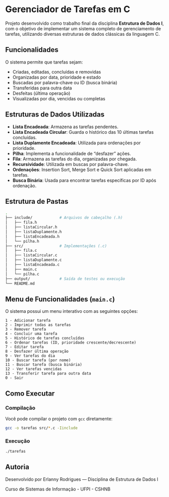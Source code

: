 # Gerenciador de Tarefas em C

Projeto desenvolvido como trabalho final da disciplina **Estrutura de Dados I**, com o objetivo de implementar um sistema completo de gerenciamento de tarefas, utilizando diversas estruturas de dados clássicas da linguagem C.

## Funcionalidades

O sistema permite que tarefas sejam:

* Criadas, editadas, concluídas e removidas
* Organizadas por data, prioridade e estado
* Buscadas por palavra-chave ou ID (busca binária)
* Transferidas para outra data
* Desfeitas (última operação)
* Visualizadas por dia, vencidas ou completas

## Estruturas de Dados Utilizadas

* **Lista Encadeada**: Armazena as tarefas pendentes.
* **Lista Encadeada Circular**: Guarda o histórico das 10 últimas tarefas concluídas.
* **Lista Duplamente Encadeada**: Utilizada para ordenações por prioridade.
* **Pilha**: Implementa a funcionalidade de “desfazer” ações.
* **Fila**: Armazena as tarefas do dia, organizadas por chegada.
* **Recursividade**: Utilizada em buscas por palavra-chave.
* **Ordenações**: Insertion Sort, Merge Sort e Quick Sort aplicadas em tarefas.
* **Busca Binária**: Usada para encontrar tarefas específicas por ID após ordenação.

## Estrutura de Pastas

```bash
.
├── include/            # Arquivos de cabeçalho (.h)
│   ├── fila.h
│   ├── listaCircular.h
│   ├── listaDuplamente.h
│   ├── listaEncadeada.h
│   └── pilha.h
├── src/                # Implementações (.c)
│   ├── fila.c
│   ├── listaCircular.c
│   ├── listaDuplamente.c
│   ├── listaEncadeada.c
│   ├── main.c
│   └── pilha.c
├── output/             # Saída de testes ou execução
└── README.md
```

## Menu de Funcionalidades (`main.c`)

O sistema possui um menu interativo com as seguintes opções:

```
1 - Adicionar tarefa
2 - Imprimir todas as tarefas
3 - Remover tarefa
4 - Concluir uma tarefa
5 - Histórico de tarefas concluídas
6 - Ordenar tarefas (ID, prioridade crescente/decrescente)
7 - Editar tarefa
8 - Desfazer última operação
9 - Ver tarefas do dia
10 - Buscar tarefa (por nome)
11 - Buscar tarefa (busca binária)
12 - Ver tarefas vencidas
13 - Transferir tarefa para outra data
0 - Sair
```

## Como Executar

### Compilação

Você pode compilar o projeto com `gcc` diretamente:

```bash
gcc -o tarefas src/*.c -Iinclude
```

### Execução

```bash
./tarefas
```

## Autoria

Desenvolvido por Erlanny Rodrigues — Disciplina de Estrutura de Dados I

Curso de Sistemas de Informação - UFPI - CSHNB
